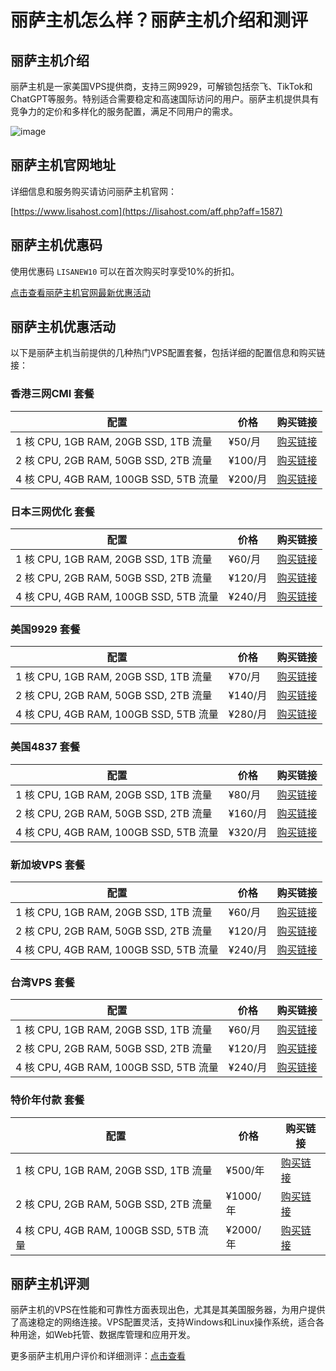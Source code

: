 # 丽萨主机怎么样？丽萨主机介绍和测评

## 丽萨主机介绍
丽萨主机是一家美国VPS提供商，支持三网9929，可解锁包括奈飞、TikTok和ChatGPT等服务。特别适合需要稳定和高速国际访问的用户。丽萨主机提供具有竞争力的定价和多样化的服务配置，满足不同用户的需求。

![image](https://github.com/zhtongsn/Lisahost/assets/169884604/ffcc1793-09fe-4403-aa4f-f95be2e1e9e5)

## 丽萨主机官网地址
详细信息和服务购买请访问丽萨主机官网：

[https://www.lisahost.com](https://lisahost.com/aff.php?aff=1587)

## 丽萨主机优惠码
使用优惠码 `LISANEW10` 可以在首次购买时享受10%的折扣。

[点击查看丽萨主机官网最新优惠活动](https://lisahost.com/aff.php?aff=1587)

## 丽萨主机优惠活动
以下是丽萨主机当前提供的几种热门VPS配置套餐，包括详细的配置信息和购买链接：

### 香港三网CMI 套餐

| 配置 | 价格 | 购买链接 |
|------|------|----------|
| 1 核 CPU, 1GB RAM, 20GB SSD, 1TB 流量 | ¥50/月 | [购买链接](https://lisahost.com/aff.php?aff=1587&gid=11) |
| 2 核 CPU, 2GB RAM, 50GB SSD, 2TB 流量 | ¥100/月 | [购买链接](https://lisahost.com/aff.php?aff=1587&gid=11) |
| 4 核 CPU, 4GB RAM, 100GB SSD, 5TB 流量 | ¥200/月 | [购买链接](https://lisahost.com/aff.php?aff=1587&gid=11) |

### 日本三网优化 套餐

| 配置 | 价格 | 购买链接 |
|------|------|----------|
| 1 核 CPU, 1GB RAM, 20GB SSD, 1TB 流量 | ¥60/月 | [购买链接](https://lisahost.com/aff.php?aff=1587&gid=13) |
| 2 核 CPU, 2GB RAM, 50GB SSD, 2TB 流量 | ¥120/月 | [购买链接](https://lisahost.com/aff.php?aff=1587&gid=13) |
| 4 核 CPU, 4GB RAM, 100GB SSD, 5TB 流量 | ¥240/月 | [购买链接](https://lisahost.com/aff.php?aff=1587&gid=13) |

### 美国9929 套餐

| 配置 | 价格 | 购买链接 |
|------|------|----------|
| 1 核 CPU, 1GB RAM, 20GB SSD, 1TB 流量 | ¥70/月 | [购买链接](https://lisahost.com/aff.php?aff=1587&gid=12) |
| 2 核 CPU, 2GB RAM, 50GB SSD, 2TB 流量 | ¥140/月 | [购买链接](https://lisahost.com/aff.php?aff=1587&gid=12) |
| 4 核 CPU, 4GB RAM, 100GB SSD, 5TB 流量 | ¥280/月 | [购买链接](https://lisahost.com/aff.php?aff=1587&gid=12) |

### 美国4837 套餐

| 配置 | 价格 | 购买链接 |
|------|------|----------|
| 1 核 CPU, 1GB RAM, 20GB SSD, 1TB 流量 | ¥80/月 | [购买链接](https://lisahost.com/aff.php?aff=1587&gid=35) |
| 2 核 CPU, 2GB RAM, 50GB SSD, 2TB 流量 | ¥160/月 | [购买链接](https://lisahost.com/aff.php?aff=1587&gid=35) |
| 4 核 CPU, 4GB RAM, 100GB SSD, 5TB 流量 | ¥320/月 | [购买链接](https://lisahost.com/aff.php?aff=1587&gid=35) |

### 新加坡VPS 套餐

| 配置 | 价格 | 购买链接 |
|------|------|----------|
| 1 核 CPU, 1GB RAM, 20GB SSD, 1TB 流量 | ¥60/月 | [购买链接](https://lisahost.com/aff.php?aff=1587&gid=15) |
| 2 核 CPU, 2GB RAM, 50GB SSD, 2TB 流量 | ¥120/月 | [购买链接](https://lisahost.com/aff.php?aff=1587&gid=15) |
| 4 核 CPU, 4GB RAM, 100GB SSD, 5TB 流量 | ¥240/月 | [购买链接](https://lisahost.com/aff.php?aff=1587&gid=15) |

### 台湾VPS 套餐

| 配置 | 价格 | 购买链接 |
|------|------|----------|
| 1 核 CPU, 1GB RAM, 20GB SSD, 1TB 流量 | ¥60/月 | [购买链接](https://lisahost.com/aff.php?aff=1587&gid=36) |
| 2 核 CPU, 2GB RAM, 50GB SSD, 2TB 流量 | ¥120/月 | [购买链接](https://lisahost.com/aff.php?aff=1587&gid=36) |
| 4 核 CPU, 4GB RAM, 100GB SSD, 5TB 流量 | ¥240/月 | [购买链接](https://lisahost.com/aff.php?aff=1587&gid=36) |

### 特价年付款 套餐

| 配置 | 价格 | 购买链接 |
|------|------|----------|
| 1 核 CPU, 1GB RAM, 20GB SSD, 1TB 流量 | ¥500/年 | [购买链接](https://lisahost.com/aff.php?aff=1587&gid=29) |
| 2 核 CPU, 2GB RAM, 50GB SSD, 2TB 流量 | ¥1000/年 | [购买链接](https://lisahost.com/aff.php?aff=1587&gid=29) |
| 4 核 CPU, 4GB RAM, 100GB SSD, 5TB 流量 | ¥2000/年 | [购买链接](https://lisahost.com/aff.php?aff=1587&gid=29) |


## 丽萨主机评测
丽萨主机的VPS在性能和可靠性方面表现出色，尤其是其美国服务器，为用户提供了高速稳定的网络连接。VPS配置灵活，支持Windows和Linux操作系统，适合各种用途，如Web托管、数据库管理和应用开发。

更多丽萨主机用户评价和详细测评：[点击查看](https://lisahost.com/aff.php?aff=1587)
